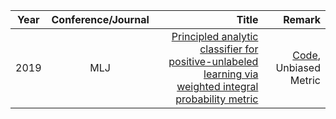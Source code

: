 | Year       | Conference/Journal       | Title  | Remark
| ------------- |:-------------:| --------------:|------------:|
|2019           | MLJ  | [Principled analytic classifier for positive-unlabeled learning via weighted integral probability metric](https://arxiv.org/pdf/1901.09503.pdf) | [Code](https://github.com/eraser347/WMMD_PU), Unbiased Metric |

